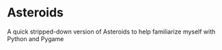 # Asteroids

A quick stripped-down version of Asteroids to help familiarize myself with Python and Pygame
